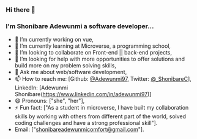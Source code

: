 ### Hi there 👋

### I'm Shonibare Adewunmi a software developer...

- 🔭 I’m currently working on vue,
- 🌱 I’m currently learning at Microverse, a programming school, 
- 👯 I’m looking to collaborate on Front-end || back-end projects,
- 🤔 I’m looking for help with more opportunities to offer solutions and build more on my problem solving skills,
- 💬 Ask me about web/software development,
- 📫 How to reach me: [Github: [@Adewunmi97](https://github.com/Adewunmi97), Twitter: [@_ShonibareC](https://twitter.com/_ShonibareC)], LinkedIn: [Adewunmi Shonibare(https://www.linkedin.com/in/adewunmi97)]
- 😄 Pronouns: ["she", "her"],
- ⚡ Fun fact: ["As a student in microverse, I have built my collaboration skills by working with others from different part of the world, solved coding challenges and have a strong professional skill"].
- Email: ["shonibareadewunmicomfort@gmail.com"].
